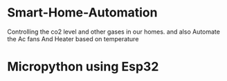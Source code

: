 # Smart-Home-Automation
Controlling the co2 level and other gases in our homes. and also Automate the Ac  fans And Heater based on temperature
# Micropython using Esp32
